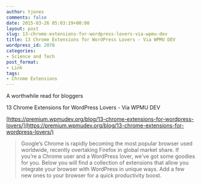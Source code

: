```yaml
---
author: tjones
comments: false
date: 2015-03-26 05:03:19+00:00
layout: post
slug: 13-chrome-extensions-for-wordpress-lovers-via-wpmu-dev
title: 13 Chrome Extensions for WordPress Lovers - Via WPMU DEV
wordpress_id: 2078
categories:
- Science and Tech
post_format:
- Link
tags:
- Chrome Extensions
---
```


A worthwhile read for bloggers

13 Chrome Extensions for WordPress Lovers - Via WPMU DEV

[https://premium.wpmudev.org/blog/13-chrome-extensions-for-wordpress-lovers/](https://premium.wpmudev.org/blog/13-chrome-extensions-for-wordpress-lovers/)



<blockquote>Google’s Chrome is rapidly becoming the most popular browser used worldwide, recently overtaking Firefox in global market share. If you’re a Chrome user and a WordPress lover, we’ve got some goodies for you. Below you will find a collection of extensions that allow you integrate your browser with WordPress in unique ways. Add a few new ones to your browser for a quick productivity boost.</blockquote>
